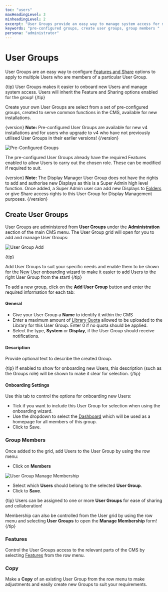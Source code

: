 ```yaml
---
toc: "users"
maxHeadingLevel: 3
minheadingLevel: 2
excerpt: "User Groups provide an easy way to manage system access for multiple Users"
keywords: "pre-configured groups, create user groups, group members "
persona: "administrator"
---
```


# User Groups

User Groups are an easy way to configure [Features and Share](users_features_and_sharing.html) options to apply to multiple Users who are members of a particular User Group.

{tip}
User Groups makes it easier to onboard new Users and manage system access. Users will inherit the  Feature and Sharing options enabled for the group!
{/tip}

Create your own User Groups are select from a set of pre-configured groups, created to serve common functions in the CMS, available for new installations.

{version}
**Note:** Pre-configured User Groups are available for new v4 installations and for users who upgrade to v4 who have not previously utilised User Groups in  their earlier versions!
{/version}

![Pre-Configured Groups](img/v4_user_groups_preconfigured.png)

The pre-configured User Groups already have the required Features enabled to allow Users to carry out the chosen role. These can be modified if required to suit.

{version}
**Note:** The Display Manager User Group does not have the rights to add and authorise new Displays as this is a Super Admin high level function. Once added, a Super Admin user can add new Displays to [Folders](configure_folders.html) or give Share access rights to this User Group for Display Management purposes.
{/version}

## Create User Groups

User Groups are administered from **User Groups** under the **Administration** section of the main CMS menu. The User Group grid will open for you to add and manage User Groups:

![User Group Add](img/v4_user_group_add.png)

{tip}

Add User Groups to suit your specific needs and enable them to be shown for the [New User](users_administration.html) onboarding wizard to make it easier to add Users to the right User Group from the start!
{/tip}

To add a new group, click on the **Add User Group** button and enter the required information for each tab:

#### General

- Give your User Group a **Name** to identify it within the CMS
- Enter a maximum amount of [Library Quota](users_administration.html#content-library-quota) allowed to be uploaded to the Library for this User Group. Enter 0 if no quota should be applied. 
- Select the type, **System** or **Display**, if the User Group should receive notifications.

#### Description

Provide optional text to describe the created Group. 

{tip}
If enabled to show for onboarding new Users, this description (such as the Groups role) will be shown to make it clear for selection.
{/tip}

#### Onboarding Settings

Use this tab to control the options for onboarding new Users:

- Tick if you want to include this User Group for selection when using the onboarding wizard.
- Use the dropdown to select the [Dashboard](users_dashboards.html) which will be used as a homepage for all members of this group.
- Click to Save.


### Group Members

Once added to the grid, add Users to the User Group by using the row menu:

- Click on **Members**

![User Group Manage Membership](img/v4_user_group_manage_membership.png)

- Select which **Users** should belong to the selected **User Group**.
- Click to **Save**.

{tip}
Users can be assigned to one or more **User Groups** for ease of sharing and collaboration!

Membership can also be controlled from the User grid by using the row menu and selecting  **User Groups** to open the **Manage Membership** form!
{/tip}

### Features

Control the User Groups access to the relevant parts of the CMS by selecting [Features](users_features_and_sharing.html) from the row menu.

### Copy

Make a **Copy** of an existing User Group from the row menu to make adjustments and easily create new Groups to suit your requirements.


